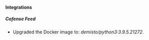 #### Integrations
##### Cofense Feed
- Upgraded the Docker image to: *demisto/python3:3.9.5.21272*.
